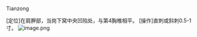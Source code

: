 Tianzong

[定位]在肩胛部，当岗下窝中央凹陷处，与第4胸椎相平。 
[操作]直刺或斜刺0.5-1寸。
![image.png](https://picgo18719498306.oss-cn-guangzhou.aliyuncs.com/20250423192516265.png)
